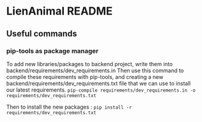 # LienAnimal README

## Useful commands

### pip-tools as package manager

To add new libraries/packages to backend project, write them into backend/requirements/dev_requirements.in Then use this command to compile these requirements with pip-tools, and creating a new backend/requirements/dev_requirements.txt file that we can use to install our latest requirements. `pip-compile requirements/dev_requirements.in -o requirements/dev_requirements.txt`

Then to install the new packages : `pip install -r requirements/dev_requirements.txt`
